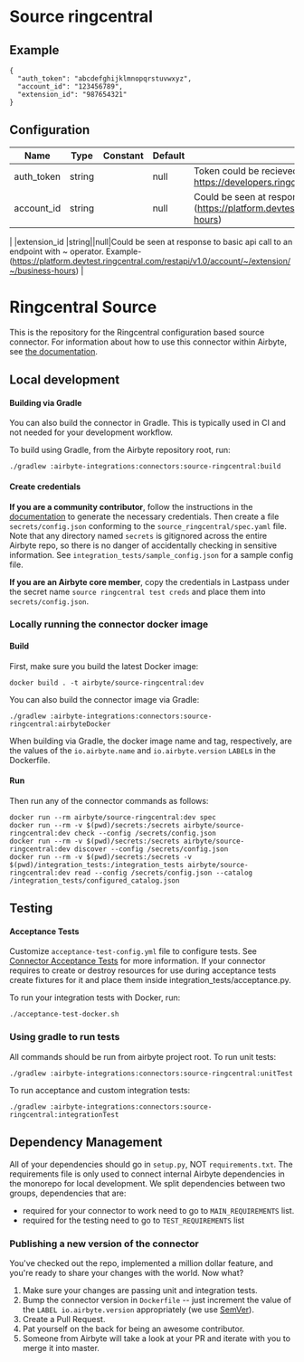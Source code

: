# Source ringcentral

## Example
```
{
  "auth_token": "abcdefghijklmnopqrstuvwxyz",
  "account_id": "123456789",
  "extension_id": "987654321"
}
```

## Configuration
| Name | Type | Constant | Default | Description |
| --- | --- | --- | --- | --- |
|auth_token |string||null|Token could be recieved by following instructions at https://developers.ringcentral.com/api-reference/authentication|
|account_id |string||null|Could be seen at response to basic api call to an endpoint with ~ operator.  Example- (https://platform.devtest.ringcentral.com/restapi/v1.0/account/~/extension/~/business-hours)
|
|extension_id |string||null|Could be seen at response to basic api call to an endpoint with ~ operator.  Example- (https://platform.devtest.ringcentral.com/restapi/v1.0/account/~/extension/~/business-hours)
|

# Ringcentral Source

This is the repository for the Ringcentral configuration based source connector.
For information about how to use this connector within Airbyte, see [the documentation](https://docs.airbyte.com/integrations/sources/ringcentral).

## Local development

#### Building via Gradle
You can also build the connector in Gradle. This is typically used in CI and not needed for your development workflow.

To build using Gradle, from the Airbyte repository root, run:
```
./gradlew :airbyte-integrations:connectors:source-ringcentral:build
```

#### Create credentials
**If you are a community contributor**, follow the instructions in the [documentation](https://docs.airbyte.com/integrations/sources/ringcentral)
to generate the necessary credentials. Then create a file `secrets/config.json` conforming to the `source_ringcentral/spec.yaml` file.
Note that any directory named `secrets` is gitignored across the entire Airbyte repo, so there is no danger of accidentally checking in sensitive information.
See `integration_tests/sample_config.json` for a sample config file.

**If you are an Airbyte core member**, copy the credentials in Lastpass under the secret name `source ringcentral test creds`
and place them into `secrets/config.json`.

### Locally running the connector docker image

#### Build
First, make sure you build the latest Docker image:
```
docker build . -t airbyte/source-ringcentral:dev
```

You can also build the connector image via Gradle:
```
./gradlew :airbyte-integrations:connectors:source-ringcentral:airbyteDocker
```
When building via Gradle, the docker image name and tag, respectively, are the values of the `io.airbyte.name` and `io.airbyte.version` `LABEL`s in
the Dockerfile.

#### Run
Then run any of the connector commands as follows:
```
docker run --rm airbyte/source-ringcentral:dev spec
docker run --rm -v $(pwd)/secrets:/secrets airbyte/source-ringcentral:dev check --config /secrets/config.json
docker run --rm -v $(pwd)/secrets:/secrets airbyte/source-ringcentral:dev discover --config /secrets/config.json
docker run --rm -v $(pwd)/secrets:/secrets -v $(pwd)/integration_tests:/integration_tests airbyte/source-ringcentral:dev read --config /secrets/config.json --catalog /integration_tests/configured_catalog.json
```
## Testing

#### Acceptance Tests
Customize `acceptance-test-config.yml` file to configure tests. See [Connector Acceptance Tests](https://docs.airbyte.com/connector-development/testing-connectors/connector-acceptance-tests-reference) for more information.
If your connector requires to create or destroy resources for use during acceptance tests create fixtures for it and place them inside integration_tests/acceptance.py.

To run your integration tests with Docker, run:
```
./acceptance-test-docker.sh
```

### Using gradle to run tests
All commands should be run from airbyte project root.
To run unit tests:
```
./gradlew :airbyte-integrations:connectors:source-ringcentral:unitTest
```
To run acceptance and custom integration tests:
```
./gradlew :airbyte-integrations:connectors:source-ringcentral:integrationTest
```

## Dependency Management
All of your dependencies should go in `setup.py`, NOT `requirements.txt`. The requirements file is only used to connect internal Airbyte dependencies in the monorepo for local development.
We split dependencies between two groups, dependencies that are:
* required for your connector to work need to go to `MAIN_REQUIREMENTS` list.
* required for the testing need to go to `TEST_REQUIREMENTS` list

### Publishing a new version of the connector
You've checked out the repo, implemented a million dollar feature, and you're ready to share your changes with the world. Now what?
1. Make sure your changes are passing unit and integration tests.
1. Bump the connector version in `Dockerfile` -- just increment the value of the `LABEL io.airbyte.version` appropriately (we use [SemVer](https://semver.org/)).
1. Create a Pull Request.
1. Pat yourself on the back for being an awesome contributor.
1. Someone from Airbyte will take a look at your PR and iterate with you to merge it into master.
